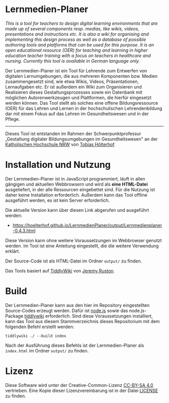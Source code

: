 # Lernmedien-Planer

*This is a tool for teachers to design digital learning environments that are made up of several components resp. medias, like wikis, videos, presentations and instructions etc. It is also a wiki for organising and implementing this design process as well as a database of possible authoring tools and platforms that can be used for this purpose. It is an open educational resource (OER) for teaching and learning in higher education teacher training with a focus on teachers in healthcare and nursing. Currently this tool is available in German language only.*

Der Lernmedien-Planer ist ein Tool für Lehrende zum Entwerfen von digitalen Lernumgebungen, die aus mehreren Komponenten bzw. Medien zusammengesetzt sind, wie etwa Wikis, Videos, Präsentationen, Lernaufgaben etc. Er ist außerdem ein Wiki zum Organisieren und Realisieren dieses Gestaltungsprozesses sowie ein Datenbank mit möglichen Autorenwerkzeugen und Plattformen, die hierfür eingesetzt werden können. Das Tool stellt als solches eine offene Bildungsressource (OER) für das Lehren und Lernen in der hochschulischen Lehrendenbildung dar mit einem Fokus auf das Lehren im Gesundheitswesen und in der Pflege.

------------------------------------------------------------------------

Dieses Tool ist entstanden im Rahmen der Schwerpunktprofessur „Gestaltung digitaler Bildungsumgebungen im Gesundheitswesen" an der [Katholischen Hochschule NRW](https://www.katho-nrw.de) von [Tobias Hölterhof](https://hoe.lt/erhof).

Installation und Nutzung
========================

Der Lernmedien-Planer ist in JavaScript programmiert, läuft in allen gängigen und aktuellen Webbrowsern und wird als **eine HTML-Datei** ausgeliefert, in der alle Ressourcen eingebettet sind. Für die Nutzung ist daher keine Installation erforderlich. Außerdem kann das Tool offline ausgeführt werden, es ist kein Server erforderlich.

Die aktuelle Version kann über diesen Link abgerufen und ausgeführt werden:

-   <https://hoelterhof.github.io/LernmedienPlaner/output/Lernmedienplaner-0.4.3.html>

Diese Version kann ohne weitere Voraussetzungen im Webbrowser genutzt werden. Im Tool ist eine Anleitung eingestellt, die die weitere Verwendung erklärt.

Der Source-Code ist als HTML-Datei im Ordner `output/` zu finden.

Das Tools basiert auf [TiddlyWiki](https://github.com/Jermolene/TiddlyWiki5) von [Jeremy Ruston](https://github.com/Jermolene).

Build
=====

Der Lernmedien-Planer kann aus den hier im Repository eingestellten Source-Codes erzeugt werden. Dafür ist [node.js](https://nodejs.org) sowie das node.js-Package [tiddlywiki](https://www.npmjs.com/package/tiddlywiki) erforderlich. Sind diese Voraussetzungen installiert, kann das Tool aus diesem Stammverzeichnis dieses Repositorium mit dem folgenden Befehl erstellt werden:

``` {.shell}
tiddlywiki ./ --build index
```

Nach der Ausführung dieses Befehls ist der Lernmedien-Planer als `index.html` im Ordner `output/` zu finden.

Lizenz
======

Diese Software wird unter der Creative-Common-Lizenz [CC-BY-SA 4.0](https://creativecommons.org/licenses/by-sa/4.0/deed.de) vertrieben. Eine Kopie dieser Lizenzvereinbarung ist in der Datei [LICENSE](LICENSE.md) zu finden.
